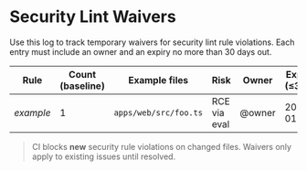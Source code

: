 # Security Lint Waivers

Use this log to track temporary waivers for security lint rule violations. Each entry must include an owner and an expiry no more than 30 days out.

| Rule | Count (baseline) | Example files | Risk | Owner | Expiry (≤30d) | Resolution Plan |
|------|------------------|---------------|------|-------|---------------|-----------------|
| _example_ | 1 | `apps/web/src/foo.ts` | RCE via eval | @owner | 2025-01-31 | Refactor to remove eval |

> CI blocks **new** security rule violations on changed files. Waivers only apply to existing issues until resolved.
